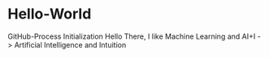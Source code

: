 # Hello-World
GitHub-Process Initialization
Hello There, I like Machine Learning and AI+I -> Artificial Intelligence and Intuition
